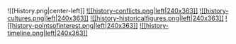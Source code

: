 ![[History.png|center-left]]
<a href="World/History/Conflicts/Conflicts.md">![[history-conflicts.png|left|240x363]]</a>
<a href="World/History/Cultures/Cultures.md">![[history-cultures.png|left|240x363]]</a>
<a href="World/History/Historical Figures/Historical Figures.md">![[history-historicalfigures.png|left|240x363]]</a>
<a href="World/History/Points of Interest/Points of Interest.md">![[history-pointsofinterest.png|left|240x363]]</a>
<a href="World/History/Timeline/Timeline.md">![[history-timeline.png|left|240x363]]</a>
